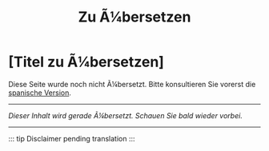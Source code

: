 ﻿---
title: [Zu Ã¼bersetzen]
---

<!-- TODO: translation missing - German version -->

# [Titel zu Ã¼bersetzen]

Diese Seite wurde noch nicht Ã¼bersetzt. Bitte konsultieren Sie vorerst die [spanische Version](/es/prenc-lista).

---

*Dieser Inhalt wird gerade Ã¼bersetzt. Schauen Sie bald wieder vorbei.*

---

::: tip
Disclaimer pending translation
:::
